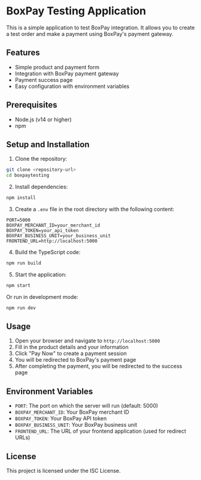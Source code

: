# BoxPay Testing Application

This is a simple application to test BoxPay integration. It allows you to create a test order and make a payment using BoxPay's payment gateway.

## Features

- Simple product and payment form
- Integration with BoxPay payment gateway
- Payment success page
- Easy configuration with environment variables

## Prerequisites

- Node.js (v14 or higher)
- npm

## Setup and Installation

1. Clone the repository:
```bash
git clone <repository-url>
cd boxpaytesting
```

2. Install dependencies:
```bash
npm install
```

3. Create a `.env` file in the root directory with the following content:
```
PORT=5000
BOXPAY_MERCHANT_ID=your_merchant_id
BOXPAY_TOKEN=your_api_token
BOXPAY_BUSINESS_UNIT=your_business_unit
FRONTEND_URL=http://localhost:5000
```

4. Build the TypeScript code:
```bash
npm run build
```

5. Start the application:
```bash
npm start
```

Or run in development mode:
```bash
npm run dev
```

## Usage

1. Open your browser and navigate to `http://localhost:5000`
2. Fill in the product details and your information
3. Click "Pay Now" to create a payment session
4. You will be redirected to BoxPay's payment page
5. After completing the payment, you will be redirected to the success page

## Environment Variables

- `PORT`: The port on which the server will run (default: 5000)
- `BOXPAY_MERCHANT_ID`: Your BoxPay merchant ID
- `BOXPAY_TOKEN`: Your BoxPay API token
- `BOXPAY_BUSINESS_UNIT`: Your BoxPay business unit
- `FRONTEND_URL`: The URL of your frontend application (used for redirect URLs)

## License

This project is licensed under the ISC License. 